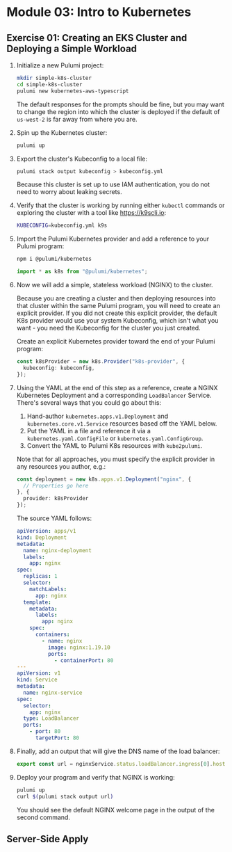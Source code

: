 # Module 03: Intro to Kubernetes

## Exercise 01: Creating an EKS Cluster and Deploying a Simple Workload

1. Initialize a new Pulumi project:

    ```bash
    mkdir simple-k8s-cluster
    cd simple-k8s-cluster
    pulumi new kubernetes-aws-typescript 
    ```

    The default responses for the prompts should be fine, but you may want to change the region into which the cluster is deployed if the default of `us-west-2` is far away from where you are.

1. Spin up the Kubernetes cluster:

    ```bash
    pulumi up
    ```

1. Export the cluster's Kubeconfig to a local file:

    ```bash
    pulumi stack output kubeconfig > kubeconfig.yml
    ```

    Because this cluster is set up to use IAM authentication, you do not need to worry about leaking secrets.

1. Verify that the cluster is working by running either `kubectl` commands or exploring the cluster with a tool like <https://k9scli.io>:

    ```bash
    KUBECONFIG=kubeconfig.yml k9s
    ```

1. Import the Pulumi Kubernetes provider and add a reference to your Pulumi program:

    ```bash
    npm i @pulumi/kubernetes
    ```

    ```typescript
    import * as k8s from "@pulumi/kubernetes";
    ```

1. Now we will add a simple, stateless workload (NGINX) to the cluster.

    Because you are creating a cluster and then deploying resources into that cluster within the same Pulumi program, you will need to create an explicit provider. If you did not create this explicit provider, the default K8s provider would use your system Kubeconfig, which isn't what you want - you need the Kubeconfig for the cluster you just created.

    Create an explicit Kubernetes provider toward the end of your Pulumi program:

    ```typescript
    const k8sProvider = new k8s.Provider("k8s-provider", {
      kubeconfig: kubeconfig,
    });
    ```

1. Using the YAML at the end of this step as a reference, create a NGINX Kubernetes Deployment and a corresponding `LoadBalancer` Service. There's several ways that you could go about this:

    1. Hand-author `kubernetes.apps.v1.Deployment` and `kubernetes.core.v1.Service` resources based off the YAML below.
    1. Put the YAML in a file and reference it via a `kubernetes.yaml.ConfigFile` or `kubernetes.yaml.ConfigGroup`.
    1. Convert the YAML to Pulumi K8s resources with `kube2pulumi`.

    Note that for all approaches, you must specify the explicit provider in any resources you author, e.g.:

    ```typescript
    const deployment = new k8s.apps.v1.Deployment("nginx", {
      // Properties go here
    }, {
      provider: k8sProvider
    });
    ```

    The source YAML follows:

    ```yaml
    apiVersion: apps/v1
    kind: Deployment
    metadata:
      name: nginx-deployment
      labels:
        app: nginx
    spec:
      replicas: 1
      selector:
        matchLabels:
          app: nginx
      template:
        metadata:
          labels:
            app: nginx
        spec:
          containers:
            - name: nginx
              image: nginx:1.19.10
              ports:
                - containerPort: 80
    ---
    apiVersion: v1
    kind: Service
    metadata:
      name: nginx-service
    spec:
      selector:
        app: nginx
      type: LoadBalancer
      ports:
        - port: 80
          targetPort: 80
    ```

1. Finally, add an output that will give the DNS name of the load balancer:

    ```typescript
    export const url = nginxService.status.loadBalancer.ingress[0].hostname;
    ```

1. Deploy your program and verify that NGINX is working:

    ```bash
    pulumi up
    curl $(pulumi stack output url)
    ```

    You should see the default NGINX welcome page in the output of the second command.

## Server-Side Apply
